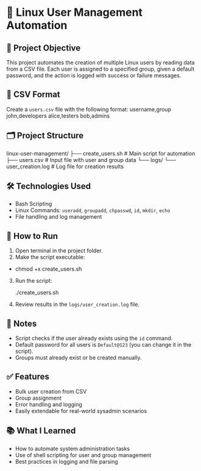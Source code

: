 # 👤 Linux User Management Automation

## 📌 Project Objective
This project automates the creation of multiple Linux users by reading data from a CSV file. Each user is assigned to a specified group, given a default password, and the action is logged with success or failure messages.

## 🧾 CSV Format
Create a `users.csv` file with the following format:
username,group
john,developers
alice,testers
bob,admins

## 🗂️ Project Structure


linux-user-management/
├── create\_users.sh           # Main script for automation
├── users.csv                 # Input file with user and group data
└── logs/
└── user\_creation.log     # Log file for creation results


## 🛠️ Technologies Used
- Bash Scripting
- Linux Commands: `useradd`, `groupadd`, `chpasswd`, `id`, `mkdir`, `echo`
- File handling and log management

## 🚀 How to Run
1. Open terminal in the project folder.
2. Make the script executable:
-   chmod +x create_users.sh


3. Run the script:

   ./create_users.sh

4. Review results in the `logs/user_creation.log` file.

## 📝 Notes

* Script checks if the user already exists using the `id` command.
* Default password for all users is `Default@123` (you can change it in the script).
* Groups must already exist or be created manually.

## ✅ Features

* Bulk user creation from CSV
* Group assignment
* Error handling and logging
* Easily extendable for real-world sysadmin scenarios

## 📚 What I Learned

* How to automate system administration tasks
* Use of shell scripting for user and group management
* Best practices in logging and file parsing
